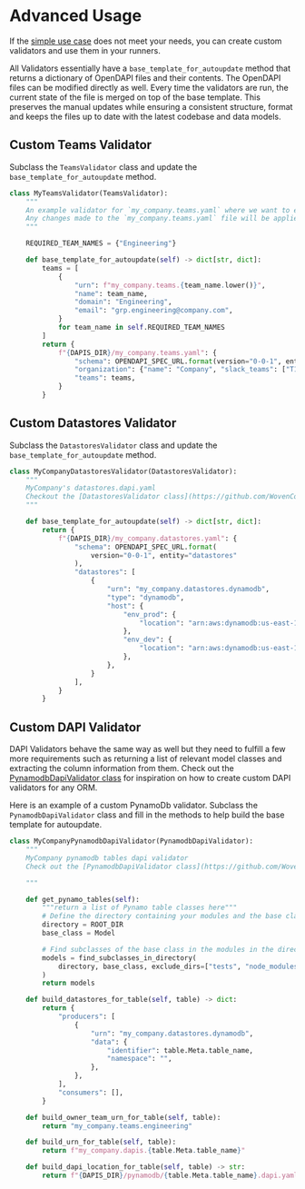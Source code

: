 # Advanced Usage

If the [simple use case](./index.md) does not meet your needs, you can create custom validators and use them in your runners.

All Validators essentially have a `base_template_for_autoupdate` method that returns a dictionary of OpenDAPI files and their contents. The OpenDAPI files can be modified directly as well. Every time the validators are run, the current state of the file is merged on top of the base template. This preserves the manual updates while ensuring a consistent structure, format and keeps the files up to date with the latest codebase and data models.


## Custom Teams Validator

Subclass the `TeamsValidator` class and update the `base_template_for_autoupdate` method.

```python
class MyTeamsValidator(TeamsValidator):
    """
    An example validator for `my_company.teams.yaml` where we want to enforce that the teams file always has an Engineering team.
    Any changes made to the `my_company.teams.yaml` file will be applied on top of the output of this autoupdate base template.
    """

    REQUIRED_TEAM_NAMES = {"Engineering"}

    def base_template_for_autoupdate(self) -> dict[str, dict]:
        teams = [
            {
                "urn": f"my_company.teams.{team_name.lower()}",
                "name": team_name,
                "domain": "Engineering",
                "email": "grp.engineering@company.com",
            }
            for team_name in self.REQUIRED_TEAM_NAMES
        ]
        return {
            f"{DAPIS_DIR}/my_company.teams.yaml": {
                "schema": OPENDAPI_SPEC_URL.format(version="0-0-1", entity="teams"),
                "organization": {"name": "Company", "slack_teams": ["T123456789"]},
                "teams": teams,
            }
        }

```

## Custom Datastores Validator

Subclass the `DatastoresValidator` class and update the `base_template_for_autoupdate` method.

```python
class MyCompanyDatastoresValidator(DatastoresValidator):
    """
    MyCompany's datastores.dapi.yaml
    Checkout the [DatastoresValidator class](https://github.com/WovenCollab/OpenDAPI/blob/732fb2dccc5786aa97ac8d63c57e76c0267f1968/client/python/opendapi/validators/datastores.py#L6) for more details on how to use this validator.
    """

    def base_template_for_autoupdate(self) -> dict[str, dict]:
        return {
            f"{DAPIS_DIR}/my_company.datastores.yaml": {
                "schema": OPENDAPI_SPEC_URL.format(
                    version="0-0-1", entity="datastores"
                ),
                "datastores": [
                    {
                        "urn": "my_company.datastores.dynamodb",
                        "type": "dynamodb",
                        "host": {
                            "env_prod": {
                                "location": "arn:aws:dynamodb:us-east-1:12345678",
                            },
                            "env_dev": {
                                "location": "arn:aws:dynamodb:us-east-1:12345678",
                            },
                        },
                    }
                ],
            }
        }

```

## Custom DAPI Validator

DAPI Validators behave the same way as well but they need to fulfill a few more requirements such as returning a list of relevant model classes and extracting the column information from them. Check out the [PynamodbDapiValidator class](https://github.com/WovenCollab/OpenDAPI/blob/main/client/python/opendapi/validators/dapi.py) for inspiration on how to create custom DAPI validators for any ORM.

Here is an example of a custom PynamoDb validator. Subclass the `PynamodbDapiValidator` class and fill in the methods to help build the base template for autoupdate.

```python
class MyCompanyPynamodbDapiValidator(PynamodbDapiValidator):
    """
    MyCompany pynamodb tables dapi validator
    Check out the [PynamodbDapiValidator class](https://github.com/WovenCollab/OpenDAPI/blob/732fb2dccc5786aa97ac8d63c57e76c0267f1968/client/python/opendapi/validators/dapi.py#L88) for more details

    """

    def get_pynamo_tables(self):
        """return a list of Pynamo table classes here"""
        # Define the directory containing your modules and the base class
        directory = ROOT_DIR
        base_class = Model

        # Find subclasses of the base class in the modules in the directory
        models = find_subclasses_in_directory(
            directory, base_class, exclude_dirs=["tests", "node_modules"]
        )
        return models

    def build_datastores_for_table(self, table) -> dict:
        return {
            "producers": [
                {
                    "urn": "my_company.datastores.dynamodb",
                    "data": {
                        "identifier": table.Meta.table_name,
                        "namespace": "",
                    },
                },
            ],
            "consumers": [],
        }

    def build_owner_team_urn_for_table(self, table):
        return "my_company.teams.engineering"

    def build_urn_for_table(self, table):
        return f"my_company.dapis.{table.Meta.table_name}"

    def build_dapi_location_for_table(self, table) -> str:
        return f"{DAPIS_DIR}/pynamodb/{table.Meta.table_name}.dapi.yaml"

```

